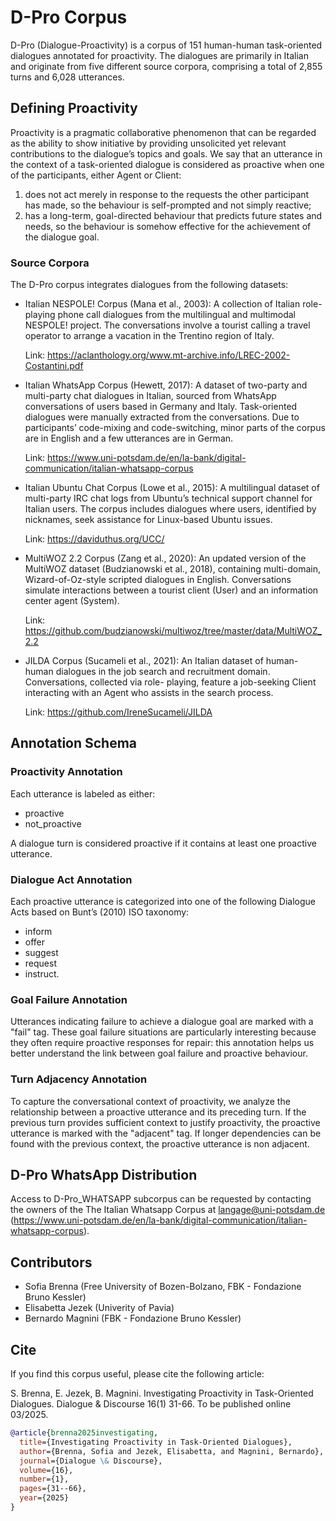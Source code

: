 # D-Pro Corpus
D-Pro (Dialogue-Proactivity) is a corpus of 151 human-human task-oriented dialogues annotated for proactivity.
The dialogues are primarily in Italian and originate from five different source corpora, comprising a total of 2,855 turns and 6,028 utterances.

## Defining Proactivity
Proactivity is a pragmatic collaborative phenomenon that can be regarded as the ability to show initiative by providing unsolicited yet relevant contributions to the dialogue’s topics and goals. We say that an utterance in the context of a task-oriented dialogue is considered as proactive when one of the participants, either Agent or Client:
  1. does not act merely in response to the requests the other participant has made, so the behaviour is self-prompted and not simply reactive;
  2. has a long-term, goal-directed behaviour that predicts future states and needs, so the behaviour is somehow effective for the achievement of the dialogue goal.

### Source Corpora
The D-Pro corpus integrates dialogues from the following datasets:
- Italian NESPOLE! Corpus (Mana et al., 2003): A collection of Italian role-playing phone call dialogues from the multilingual and multimodal NESPOLE! project. The   conversations involve a tourist calling a travel operator to arrange a vacation in the Trentino region of Italy.
  
  Link: https://aclanthology.org/www.mt-archive.info/LREC-2002-Costantini.pdf
- Italian WhatsApp Corpus (Hewett, 2017): A dataset of two-party and multi-party chat dialogues in Italian, sourced from WhatsApp conversations of users based in     Germany and Italy. Task-oriented dialogues were manually extracted from the conversations. Due to participants’ code-mixing and code-switching, minor parts of      the corpus are in English and a few utterances are in German.
  
  Link: https://www.uni-potsdam.de/en/la-bank/digital-communication/italian-whatsapp-corpus
- Italian Ubuntu Chat Corpus (Lowe et al., 2015): A multilingual dataset of multi-party IRC chat logs from Ubuntu’s technical support channel for Italian users.      The corpus includes dialogues where users, identified by nicknames, seek assistance for Linux-based Ubuntu issues.

  Link: https://daviduthus.org/UCC/
- MultiWOZ 2.2 Corpus (Zang et al., 2020): An updated version of the MultiWOZ dataset (Budzianowski et al., 2018), containing multi-domain, Wizard-of-Oz-style        scripted dialogues in English. Conversations simulate interactions between a tourist client (User) and an information center agent (System).

  Link: https://github.com/budzianowski/multiwoz/tree/master/data/MultiWOZ_2.2
- JILDA Corpus (Sucameli et al., 2021): An Italian dataset of human-human dialogues in the job search and recruitment domain. Conversations, collected via role-      playing, feature a job-seeking Client interacting with an Agent who assists in the search process.

  Link: https://github.com/IreneSucameli/JILDA

## Annotation Schema
### Proactivity Annotation
Each utterance is labeled as either:
- proactive
- not_proactive

A dialogue turn is considered proactive if it contains at least one proactive utterance.

### Dialogue Act Annotation
Each proactive utterance is categorized into one of the following Dialogue Acts based on Bunt’s (2010) ISO taxonomy:
- inform
- offer
- suggest
- request
- instruct.

### Goal Failure Annotation
Utterances indicating failure to achieve a dialogue goal are marked with a "fail" tag. These goal failure situations are particularly interesting because they often require proactive responses for repair: this annotation helps us better understand the link between goal failure and proactive behaviour.
 
### Turn Adjacency Annotation
To capture the conversational context of proactivity, we analyze the relationship between a proactive utterance and its preceding turn. If the previous turn provides sufficient context to justify proactivity, the proactive utterance is marked with the "adjacent" tag. If longer dependencies can be found with the previous context, the proactive utterance is non adjacent.

## D-Pro WhatsApp Distribution
Access to D-Pro_WHATSAPP subcorpus can be requested by contacting the owners of the The Italian Whatsapp Corpus at langage@uni-potsdam.de (https://www.uni-potsdam.de/en/la-bank/digital-communication/italian-whatsapp-corpus).

## Contributors
- Sofia Brenna (Free University of Bozen-Bolzano, FBK - Fondazione Bruno Kessler)
- Elisabetta Jezek (Univerity of Pavia)
- Bernardo Magnini (FBK - Fondazione Bruno Kessler)

## Cite
If you find this corpus useful, please cite the following article:

S. Brenna, E. Jezek, B. Magnini. Investigating Proactivity in Task-Oriented Dialogues. Dialogue & Discourse 16(1) 31-66. To be published online 03/2025.
```bibtex
@article{brenna2025investigating,
  title={Investigating Proactivity in Task-Oriented Dialogues},
  author={Brenna, Sofia and Jezek, Elisabetta, and Magnini, Bernardo},
  journal={Dialogue \& Discourse},
  volume={16},
  number={1},
  pages={31--66},
  year={2025}
}
```
